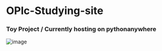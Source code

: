 # OPIc-Studying-site
### Toy Project / Currently hosting on pythonanywhere

![image](https://github.com/user-attachments/assets/8594f39f-51bc-4fb5-b853-acb56a853a74)
